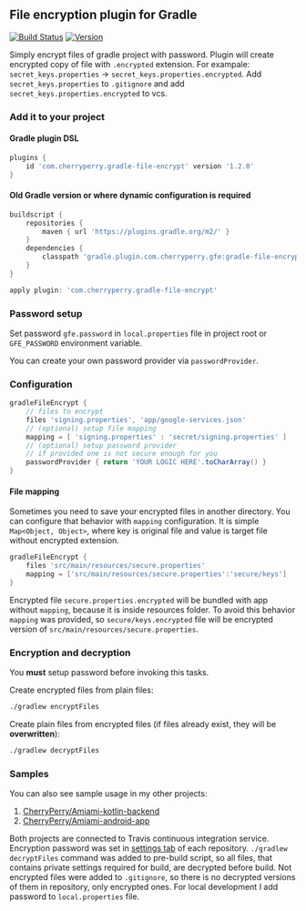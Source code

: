 ## File encryption plugin for Gradle

[![Build Status](https://travis-ci.com/CherryPerry/GradleFileEncrypt.svg?branch=master)](https://travis-ci.com/CherryPerry/GradleFileEncrypt)
[![Version](https://img.shields.io/github/release/CherryPerry/GradleFileEncrypt.svg)](https://github.com/CherryPerry/GradleFileEncrypt/releases)

Simply encrypt files of gradle project with password.
Plugin will create encrypted copy of file with `.encrypted` extension. For exampale: `secret_keys.properties` -> `secret_keys.properties.encrypted`. Add `secret_keys.properties` to `.gitignore` and add `secret_keys.properties.encrypted` to vcs.

### Add it to your project

#### Gradle plugin DSL

```groovy
plugins {
    id 'com.cherryperry.gradle-file-encrypt' version '1.2.0'
}
```

#### Old Gradle version or where dynamic configuration is required

```groovy
buildscript {
    repositories {
        maven { url 'https://plugins.gradle.org/m2/' }
    }
    dependencies {
        classpath 'gradle.plugin.com.cherryperry.gfe:gradle-file-encrypt:1.2.0'
    }
}

apply plugin: 'com.cherryperry.gradle-file-encrypt'
```

### Password setup

Set password `gfe.password` in `local.properties` file in project root
or `GFE_PASSWORD` environment variable.

You can create your own password provider via `passwordProvider`.

### Configuration

```groovy
gradleFileEncrypt {
    // files to encrypt
    files 'signing.properties', 'app/google-services.json'
    // (optional) setup file mapping
    mapping = [ 'signing.properties' : 'secret/signing.properties' ]
    // (optional) setup password provider
    // if provided one is not secure enough for you
    passwordProvider { return 'YOUR LOGIC HERE'.toCharArray() }
}
```

#### File mapping
Sometimes you need to save your encrypted files in another directory. 
You can configure that behavior with `mapping` configuration. 
It is simple `Map<Object, Object>`, where key is original file
and value is target file without encrypted extension.
```groovy
gradleFileEncrypt {
    files 'src/main/resources/secure.properties'
    mapping = ['src/main/resources/secure.properties':'secure/keys']
}
```
Encrypted file `secure.properties.encrypted` will be bundled with app without `mapping`,
because it is inside resources folder. To avoid this behavior `mapping` was provided,
so `secure/keys.encrypted` file will be encrypted version of `src/main/resources/secure.properties`.

### Encryption and decryption

You **must** setup password before invoking this tasks.

Create encrypted files from plain files:
```bash
./gradlew encryptFiles
```

Create plain files from encrypted files (if files already exist, they will be **overwritten**):
```bash
./gradlew decryptFiles
```

### Samples

You can also see sample usage in my other projects:

1. [CherryPerry/Amiami-kotlin-backend](https://github.com/CherryPerry/Amiami-kotlin-backend)
1. [CherryPerry/Amiami-android-app](https://github.com/CherryPerry/Amiami-android-app)

Both projects are connected to Travis continuous integration service. Encryption password was set in
[settings tab](https://docs.travis-ci.com/user/environment-variables/#defining-variables-in-repository-settings)
of each repository. ```./gradlew decryptFiles``` command was added to pre-build script, so all files,
that contains private settings required for build, are decrypted before build. Not encrypted files were added
to ```.gitignore```, so there is no decrypted versions of them in repository, only encrypted ones.
For local development I add password to ```local.properties``` file.
